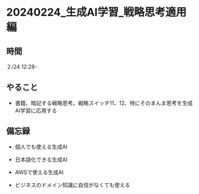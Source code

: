 # 20240224_生成AI学習_戦略思考適用編

## 時間

２/24 12:28-

## やること

- 書籍、暗記する戦略思考。戦略スイッチ11、12、特にそのまんま思考を生成AI学習に応用する

## 備忘録


- 個人でも使える生成AI

- 日本語化できる生成AI

- AWSで使える生成AI

- ビジネスのドメイン知識に自信がなくても使える




